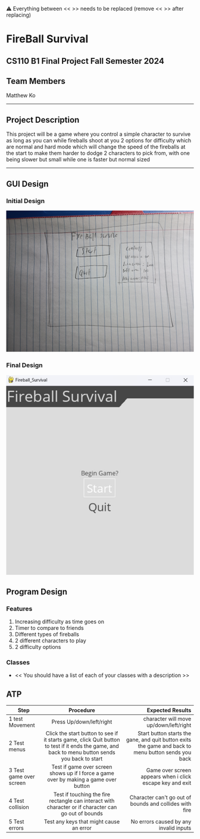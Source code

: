 
:warning: Everything between << >> needs to be replaced (remove << >> after replacing)

# FireBall Survival
## CS110 B1 Final Project  Fall Semester 2024

## Team Members

Matthew Ko

***

## Project Description

This project will be a game where you control a simple character to survive as long as you can while fireballs shoot at you 
2 options for difficulty which are normal and hard mode which will change the speed of the fireballs at the start to make them harder to dodge
2 characters to pick from, with one being slower but small while one is faster but normal sized

***    

## GUI Design

### Initial Design

![initial gui](assets/gui.jpg)

### Final Design

![final gui](assets/finalgui.jpg)

## Program Design

### Features

1. Increasing difficulty as time goes on
2. Timer to compare to friends
3. Different types of fireballs
4. 2 different characters to play
5. 2 difficulty options

### Classes

- << You should have a list of each of your classes with a description >>

## ATP

| Step                 |Procedure             |Expected Results                   |
|----------------------|:--------------------:|----------------------------------:|
|  1 test Movement | Press Up/down/left/right|character will move up/down/left/right  |
|  2 Test menus    |Click the start button to see if it starts game, click Quit button to test if it ends the game, and back to menu button sends you back to start|Start button starts the gane, and quit button exits the game and back to menu button sends you back      |
   3 Test game over screen|Test if game over screen shows up if I force a game over by making a game over button|Game over screen appears when i click escape key and exit 
   4 Test collision|Test if touching the fire rectangle can interact with character or if character can go out of bounds|Character can't go out of bounds and collides with fire
   5 Test errors|Test any keys that might cause an error|No errors caused by any invalid inputs